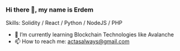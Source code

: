 ### Hi there 👋, my name is Erdem

Skills:  Solidity / React / Python / NodeJS / PHP

- 🌱 I’m currently learning Blockchain Technologies like Avalanche 
- 📫 How to reach me: actasalways@gmail.com 
